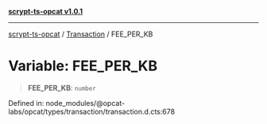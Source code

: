 [**scrypt-ts-opcat v1.0.1**](../../../README.md)

***

[scrypt-ts-opcat](../../../README.md) / [Transaction](../README.md) / FEE\_PER\_KB

# Variable: FEE\_PER\_KB

> **FEE\_PER\_KB**: `number`

Defined in: node\_modules/@opcat-labs/opcat/types/transaction/transaction.d.cts:678
